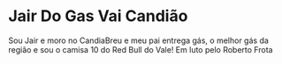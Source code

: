 # Jair Do Gas Vai Candião
Sou Jair e moro no CandiaBreu e meu pai entrega gás, o melhor gás da região e sou o camisa 10 do Red Bull do Vale!
Em luto pelo Roberto Frota
